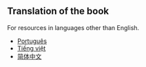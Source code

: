 ## Translation of the book

For resources in languages other than English. 

- [Português](https://coreh.github.io/rust-book-pt-br/) 
- [Tiếng việt](https://rust-vietnam.github.io/book/) 
- [简体中文](http://www.broadview.com.cn/article/144) 

